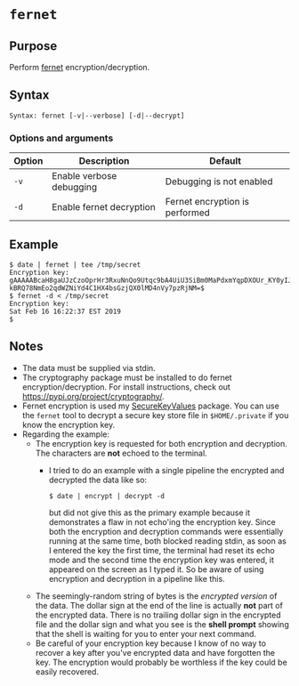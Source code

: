 # `fernet`

## Purpose
Perform [fernet](https://cryptography.io/en/latest/fernet) encryption/decryption.

## Syntax
```
Syntax: fernet [-v|--verbose] [-d|--decrypt]
```

### Options and arguments
| Option | Description | Default |
| ------ | ----------- | ------- |
|  `-v`  | Enable verbose debugging | Debugging is not enabled |
|  `-d`  | Enable fernet decryption | Fernet encryption is performed |

## Example

```
$ date | fernet | tee /tmp/secret
Encryption key:
gAAAAABcaH8gaUJzCzoOprHr3RxuNnQo9Utqc9bA4UiU3SiBm0MaPdxmYqpDXOUr_KY0yIJ-kBRQ78NmEo2qdWZNiYd4C1HX4bsGzjQX0lMD4nVy7pzRjNM=$
$ fernet -d < /tmp/secret
Encryption key:
Sat Feb 16 16:22:37 EST 2019
$
```

## Notes

- The data must be supplied via stdin.
- The cryptography package must be installed to do fernet encryption/decryption.  For install instructions, check out https://pypi.org/project/cryptography/.
- Fernet encryption is used my [SecureKeyValues](SecureKeyValues.md) package.  You can use the `fernet` tool to decrypt a secure key store file in `$HOME/.private` if you know the encryption key.
- Regarding the example:
  - The encryption key is requested for both encryption and decryption.  The characters are **not** echoed to the terminal.
    - I tried to do an example with a single pipeline the encrypted and decrypted the data like so:

        ```
        $ date | encrypt | decrypt -d
        ```

      but did not give this as the primary example because it demonstrates a flaw in not echo'ing the encryption key. Since both the encryption and decryption commands were essentially running at the same time, both blocked reading stdin, as soon as I entered the key the first time, the terminal had reset its echo mode and the second time the encryption key was entered, it appeared on the screen as I typed it.  So be aware of using encryption and decryption in a pipeline like this.
  - The seemingly-random string of bytes is the _encrypted version_ of the data.  The dollar sign at the end of the line is actually **not** part of the encrypted data.  There is no trailing dollar sign in the encrypted file and the dollar sign and what you see is the **shell prompt** showing that the shell is waiting for you to enter your next command.
  - Be careful of your encryption key because I know of no way to recover a key after you've encrypted data and have forgotten the key.  The encryption would probably be worthless if the key could be easily recovered.
